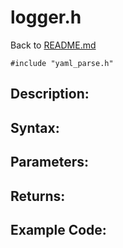 # logger.h
Back to [README.md](../README.md)
```
#include "yaml_parse.h"
```


## Description:


## Syntax:


## Parameters:


## Returns:


## Example Code:
